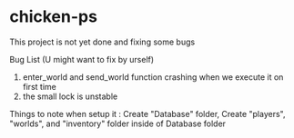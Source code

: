 # chicken-ps
This project is not yet done and fixing some bugs

Bug List (U might want to fix by urself)
1. enter_world and send_world function crashing when we execute it on first time
2. the small lock is unstable


Things to note when setup it :
Create "Database" folder, Create "players", "worlds", and "inventory" folder inside of Database folder
